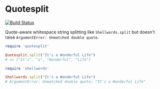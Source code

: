 # Quotesplit

[![Build Status](https://travis-ci.org/benpickles/quotesplit.svg?branch=master)](https://travis-ci.org/benpickles/quotesplit)

Quote-aware whitespace string splitting like `Shellwords.split` but doesn't raise `ArgumentError: Unmatched double quote`.

```ruby
require 'quotesplit'

Quotesplit.split("It's a Wonderful Life")
# => ["It's", "a", "Wonderful", "Life"]
```

```ruby
require 'shellwords'

Shellwords.split("It's a Wonderful Life")
# ArgumentError: Unmatched double quote: "It's a Wonderful Life"
```
